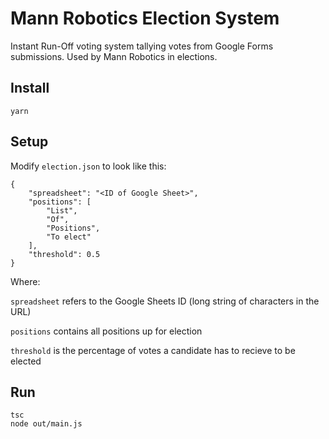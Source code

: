 # Mann Robotics Election System

Instant Run-Off voting system tallying votes from Google Forms submissions. Used by Mann Robotics in elections.

## Install

    yarn

## Setup

Modify `election.json` to look like this:

    {
        "spreadsheet": "<ID of Google Sheet>",
        "positions": [
            "List",
            "Of",
            "Positions",
            "To elect"
        ],
        "threshold": 0.5 
    }

Where:

`spreadsheet` refers to the Google Sheets ID (long string of characters in the URL)

`positions` contains all positions up for election

`threshold` is the percentage of votes a candidate has to recieve to be elected

## Run

    tsc
    node out/main.js
